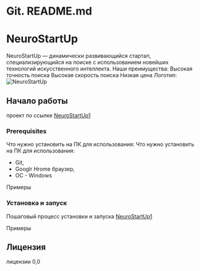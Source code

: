 

# **Git. README.md**

# NeuroStartUp

NeuroStartUp — динамически развивающийся стартап, специализирующийся на поиске с использованием новейших технологий искусственного интеллекта. Наши преимущества:
Высокая точность поиска
Высокая скорость поиска
Низкая цена
Логотип:![NeuroStartUp](https://camo.githubusercontent.com/c6727c717cad1e4820481abb87524f90782445c5/68747470733a2f2f692e696d6775722e636f6d2f495a4f525769492e706e67)


## Начало работы

проект по ссылке [NeuroStartUp1](https://github.com/veronazavr/NeuroStartUp1)

### Prerequisites

Что нужно установить на ПК для использования:
Что нужно установить на ПК для использования:
 - Git, 
 - Googlr Hrome браузер,
 - OC - Windows

Примеры

### Установка и запуск
Пошаговый процесс установки и запуска [NeuroStartUp1](https://github.com/netology-code/guides/blob/master/git-terminal/git-terminal.md#%D1%83%D0%B4%D0%B0%D0%BB%D0%B5%D0%BD%D0%B8%D0%B5-%D1%84%D0%B0%D0%B9%D0%BB%D0%BE%D0%B2-%D0%B8-%D0%BA%D0%B0%D1%82%D0%B0%D0%BB%D0%BE%D0%B3%D0%BE%D0%B2)

Примеры

## Лицензия
лицензии 0,0